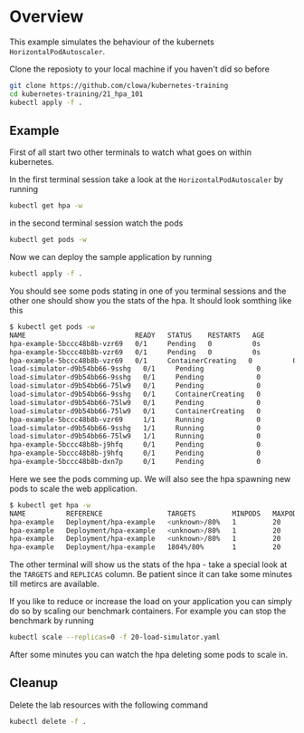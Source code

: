 # Overview

This example simulates the behaviour of the kubernets `HorizontalPodAutoscaler`.

Clone the reposioty to your local machine if you haven't did so before

```bash
git clone https://github.com/clowa/kubernetes-training
cd kubernetes-training/21_hpa_101
kubectl apply -f .
```

## Example

First of all start two other terminals to watch what goes on within kubernetes.

In the first terminal session take a look at the `HorizontalPodAutoscaler` by running

```bash
kubectl get hpa -w
```

in the second terminal session watch the pods

```bash
kubectl get pods -w
```

Now we can deploy the sample application by running

```bash
kubectl apply -f .
```

You should see some pods stating in one of you terminal sessions and the other one should show you the stats of the hpa. It should look somthing like this

```bash
$ kubectl get pods -w
NAME                           READY   STATUS    RESTARTS   AGE
hpa-example-5bccc48b8b-vzr69   0/1     Pending   0          0s
hpa-example-5bccc48b8b-vzr69   0/1     Pending   0          0s
hpa-example-5bccc48b8b-vzr69   0/1     ContainerCreating   0          0s
load-simulator-d9b54bb66-9sshg   0/1     Pending             0          0s
load-simulator-d9b54bb66-9sshg   0/1     Pending             0          0s
load-simulator-d9b54bb66-75lw9   0/1     Pending             0          0s
load-simulator-d9b54bb66-9sshg   0/1     ContainerCreating   0          0s
load-simulator-d9b54bb66-75lw9   0/1     Pending             0          0s
load-simulator-d9b54bb66-75lw9   0/1     ContainerCreating   0          0s
hpa-example-5bccc48b8b-vzr69     1/1     Running             0          2s
load-simulator-d9b54bb66-9sshg   1/1     Running             0          2s
load-simulator-d9b54bb66-75lw9   1/1     Running             0          3s
hpa-example-5bccc48b8b-j9hfq     0/1     Pending             0          0s
hpa-example-5bccc48b8b-j9hfq     0/1     Pending             0          0s
hpa-example-5bccc48b8b-dxn7p     0/1     Pending             0          0s
```

Here we see the pods comming up. We will also see the hpa spawning new pods to scale the web application.

```bash
$ kubectl get hpa -w
NAME          REFERENCE                TARGETS         MINPODS   MAXPODS   REPLICAS   AGE
hpa-example   Deployment/hpa-example   <unknown>/80%   1         20        0          0s
hpa-example   Deployment/hpa-example   <unknown>/80%   1         20        1          15s
hpa-example   Deployment/hpa-example   <unknown>/80%   1         20        1          60s
hpa-example   Deployment/hpa-example   1804%/80%       1         20        1          2m1s
```

The other terminal will show us the stats of the hpa - take a special look at the `TARGETS` and `REPLICAS` column. Be patient since it can take some minutes till metircs are available.

If you like to reduce or increase the load on your application you can simply do so by scaling our benchmark containers. For example you can stop the benchmark by running

```bash
kubectl scale --replicas=0 -f 20-load-simulator.yaml
```

After some minutes you can watch the hpa deleting some pods to scale in.

## Cleanup

Delete the lab resources with the following command

```bash
kubectl delete -f .
```
